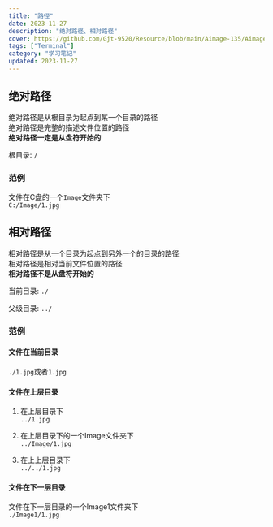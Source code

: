 ```yaml
---
title: "路径"
date: 2023-11-27
description: "绝对路径、相对路径"
cover: https://github.com/Gjt-9520/Resource/blob/main/Aimage-135/Aimage32.jpg?raw=true
tags: ["Terminal"]
category: "学习笔记"
updated: 2023-11-27
---
```


## 绝对路径

绝对路径是从根目录为起点到某一个目录的路径  
绝对路径是完整的描述文件位置的路径  
**绝对路径一定是从盘符开始的**  

根目录: `/`  

### 范例
 
文件在C盘的一个`Image`文件夹下   
`C:/Image/1.jpg`  

## 相对路径

相对路径是从一个目录为起点到另外一个的目录的路径  
相对路径是相对当前文件位置的路径  
**相对路径不是从盘符开始的**  

当前目录: `./`  

父级目录: `../`  

### 范例

#### 文件在当前目录

`./1.jpg`或者`1.jpg`  

#### 文件在上层目录

1. 在上层目录下  
`../1.jpg`  

2. 在上层目录下的一个Image文件夹下  
`../Image/1.jpg`  

3. 在上上层目录下  
`../../1.jpg`  

#### 文件在下一层目录

文件在下一层目录的一个Image1文件夹下  
`./Image1/1.jpg`  



